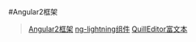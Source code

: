 
#Angular2框架

>[Angular2框架](https://angularclass.github.io/angular2-webpack-starter/)
>[ng-lightning组件](http://ng-lightning.github.io/ng-lightning/#/)
>[QuillEditor富文本](https://github.com/surmon-china/ng2-quill-editor)
